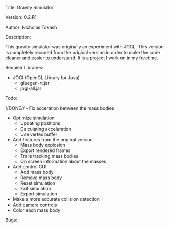Title:    Gravity Simulator

Version:  0.2.R1

Author:   Nicholas Tokash

Description:

This gravity simulator was originally an experiment with JOGL. This version is completely recoded from the original version in order to make the code cleaner and easier to understand. It is a project I work on in my freetime.

Requied Libraries:

- JOGl (OpenGL Library for Java)
  - gluegen-rt.jar
  - jogl-all.jar

Todo:

//DONE// - Fix acceration between the mass bodies
- Optimize simulation 
  - Updating positions
  - Calculating acceleration
  - Use vertex buffer
- Add features from the original version
  - Mass body explosion
  - Export rendered frames
  - Trails tracking mass bodies
  - On screen information about the masses
- Add control GUI
  - Add mass body
  - Remove mass body
  - Reset simulation
  - Exit simulation
  - Export simulation
- Make a more accurate collision detection
- Add camera controls
- Color each mass body

Bugs:

